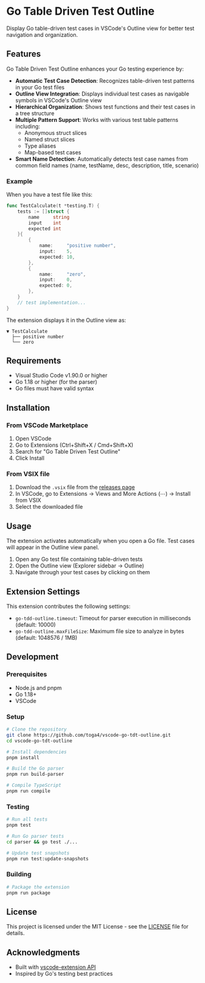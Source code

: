 # Go Table Driven Test Outline

Display Go table-driven test cases in VSCode's Outline view for better test navigation and organization.
## Features

Go Table Driven Test Outline enhances your Go testing experience by:

- **Automatic Test Case Detection**: Recognizes table-driven test patterns in your Go test files
- **Outline View Integration**: Displays individual test cases as navigable symbols in VSCode's Outline view
- **Hierarchical Organization**: Shows test functions and their test cases in a tree structure
- **Multiple Pattern Support**: Works with various test table patterns including:
  - Anonymous struct slices
  - Named struct slices
  - Type aliases
  - Map-based test cases
- **Smart Name Detection**: Automatically detects test case names from common field names (name, testName, desc, description, title, scenario)

### Example

When you have a test file like this:

```go
func TestCalculate(t *testing.T) {
    tests := []struct {
        name     string
        input    int
        expected int
    }{
        {
            name:     "positive number",
            input:    5,
            expected: 10,
        },
        {
            name:     "zero",
            input:    0,
            expected: 0,
        },
    }
    // test implementation...
}
```

The extension displays it in the Outline view as:

```
▼ TestCalculate
  ├── positive number
  └── zero
```

## Requirements

- Visual Studio Code v1.90.0 or higher
- Go 1.18 or higher (for the parser)
- Go files must have valid syntax

## Installation

### From VSCode Marketplace

1. Open VSCode
2. Go to Extensions (Ctrl+Shift+X / Cmd+Shift+X)
3. Search for "Go Table Driven Test Outline"
4. Click Install

### From VSIX file

1. Download the `.vsix` file from the [releases page](https://github.com/toga4/vscode-go-tdt-outline/releases)
2. In VSCode, go to Extensions → Views and More Actions (⋯) → Install from VSIX
3. Select the downloaded file

## Usage

The extension activates automatically when you open a Go file. Test cases will appear in the Outline view panel.

1. Open any Go test file containing table-driven tests
2. Open the Outline view (Explorer sidebar → Outline)
3. Navigate through your test cases by clicking on them

## Extension Settings

This extension contributes the following settings:

* `go-tdd-outline.timeout`: Timeout for parser execution in milliseconds (default: 10000)
* `go-tdd-outline.maxFileSize`: Maximum file size to analyze in bytes (default: 1048576 / 1MB)

## Development

### Prerequisites

- Node.js and pnpm
- Go 1.18+
- VSCode

### Setup

```bash
# Clone the repository
git clone https://github.com/toga4/vscode-go-tdt-outline.git
cd vscode-go-tdt-outline

# Install dependencies
pnpm install

# Build the Go parser
pnpm run build-parser

# Compile TypeScript
pnpm run compile
```

### Testing

```bash
# Run all tests
pnpm test

# Run Go parser tests
cd parser && go test ./...

# Update test snapshots
pnpm run test:update-snapshots
```

### Building

```bash
# Package the extension
pnpm run package
```

## License

This project is licensed under the MIT License - see the [LICENSE](LICENSE) file for details.

## Acknowledgments

- Built with [vscode-extension API](https://code.visualstudio.com/api)
- Inspired by Go's testing best practices
